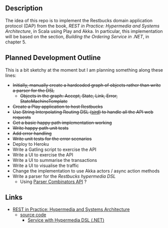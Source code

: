 
## Description

The idea of this repo is to implement the Restbucks domain application protocol (DAP) from the book, _REST in Practice: Hypermedia and Systems Architecture_, in Scala using Play and Akka. In particular, this implementation will be based on the section, _Building the Ordering Service in .NET_, in chapter 5.

## Planned Development Outline

This is a bit sketchy at the moment but I am planning something along these lines:

* ~~Initially, manually create a hardcoded graph of objects rather than write a parser for the DSL~~
    * ~~Objects in the graph: Accept, State, Link, Error, StateMachineTemplate~~
* ~~Create a Play application to host Restbucks~~
* ~~Use String Interpolating Routing DSL ([sird](https://www.playframework.com/documentation/2.5.x/ScalaSirdRouter)) to handle all the API web requests~~
* ~~Get a basic happy path implementation working~~
* ~~Write happy path unit tests~~
* ~~Add error handling~~
* ~~Write unit tests for the error scenarios~~
* Deploy to Heroku
* Write a Gatling script to exercise the API
* Write a UI to exercise the API
* Write a UI to summarise the transactions
* Write a UI to visualise the traffic
* Change the implementation to use Akka actors / async action methods
* Write a parser for the _Restbucks hypermedia DSL_
    * Using [Parser Combinators API](http://www.scala-lang.org/api/2.11.8/scala-parser-combinators) ?

## Links

* [REST in Practice: Hypermedia and Systems Architecture](http://restinpractice.com/)
    * [source code](http://restinpractice.com/book/sourcecode.html)
        * [Service with Hypermedia DSL (.NET)
](http://restinpractice.com/book/sourcecode/ch05/Chapter5-DotNetOrderService.zip)
